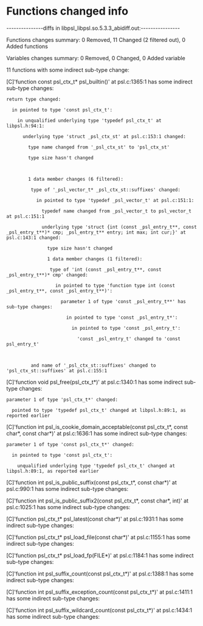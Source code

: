 # Functions changed info

---------------diffs in libpsl_libpsl.so.5.3.3_abidiff.out:----------------

Functions changes summary: 0 Removed, 11 Changed (2 filtered out), 0 Added functions

Variables changes summary: 0 Removed, 0 Changed, 0 Added variable



11 functions with some indirect sub-type change:



  [C]'function const psl_ctx_t* psl_builtin()' at psl.c:1365:1 has some indirect sub-type changes:

    return type changed:

      in pointed to type 'const psl_ctx_t':

        in unqualified underlying type 'typedef psl_ctx_t' at libpsl.h:94:1:

          underlying type 'struct _psl_ctx_st' at psl.c:153:1 changed:

            type name changed from '_psl_ctx_st' to 'psl_ctx_st'

            type size hasn't changed



            1 data member changes (6 filtered):

             type of '_psl_vector_t* _psl_ctx_st::suffixes' changed:

               in pointed to type 'typedef _psl_vector_t' at psl.c:151:1:

                 typedef name changed from _psl_vector_t to psl_vector_t at psl.c:151:1

                 underlying type 'struct {int (const _psl_entry_t**, const _psl_entry_t**)* cmp; _psl_entry_t** entry; int max; int cur;}' at psl.c:143:1 changed:

                   type size hasn't changed

                   1 data member changes (1 filtered):

                    type of 'int (const _psl_entry_t**, const _psl_entry_t**)* cmp' changed:

                      in pointed to type 'function type int (const _psl_entry_t**, const _psl_entry_t**)':

                        parameter 1 of type 'const _psl_entry_t**' has sub-type changes:

                          in pointed to type 'const _psl_entry_t*':

                            in pointed to type 'const _psl_entry_t':

                              'const _psl_entry_t' changed to 'const psl_entry_t'



             and name of '_psl_ctx_st::suffixes' changed to 'psl_ctx_st::suffixes' at psl.c:155:1



  [C]'function void psl_free(psl_ctx_t*)' at psl.c:1340:1 has some indirect sub-type changes:

    parameter 1 of type 'psl_ctx_t*' changed:

      pointed to type 'typedef psl_ctx_t' changed at libpsl.h:89:1, as reported earlier



  [C]'function int psl_is_cookie_domain_acceptable(const psl_ctx_t*, const char*, const char*)' at psl.c:1636:1 has some indirect sub-type changes:

    parameter 1 of type 'const psl_ctx_t*' changed:

      in pointed to type 'const psl_ctx_t':

        unqualified underlying type 'typedef psl_ctx_t' changed at libpsl.h:89:1, as reported earlier



  [C]'function int psl_is_public_suffix(const psl_ctx_t*, const char*)' at psl.c:990:1 has some indirect sub-type changes:



  [C]'function int psl_is_public_suffix2(const psl_ctx_t*, const char*, int)' at psl.c:1025:1 has some indirect sub-type changes:



  [C]'function psl_ctx_t* psl_latest(const char*)' at psl.c:1931:1 has some indirect sub-type changes:



  [C]'function psl_ctx_t* psl_load_file(const char*)' at psl.c:1155:1 has some indirect sub-type changes:



  [C]'function psl_ctx_t* psl_load_fp(FILE*)' at psl.c:1184:1 has some indirect sub-type changes:



  [C]'function int psl_suffix_count(const psl_ctx_t*)' at psl.c:1388:1 has some indirect sub-type changes:



  [C]'function int psl_suffix_exception_count(const psl_ctx_t*)' at psl.c:1411:1 has some indirect sub-type changes:



  [C]'function int psl_suffix_wildcard_count(const psl_ctx_t*)' at psl.c:1434:1 has some indirect sub-type changes:





